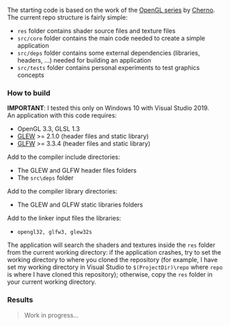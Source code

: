 The starting code is based on the work of the [OpenGL series](https://www.youtube.com/playlist?list=PLlrATfBNZ98foTJPJ_Ev03o2oq3-GGOS2 "OpenGL Playlist") by [Cherno](https://github.com/TheCherno "Cherno GitHub").
The current repo structure is fairly simple:
- `res` folder contains shader source files and texture files
- `src/core` folder contains the main code needed to create a simple application
- `src/deps` folder contains some external dependencies (libraries, headers, ...) needed for building an application
- `src/tests` folder contains personal experiments to test graphics concepts

### How to build

**IMPORTANT**: I tested this only on Windows 10 with Visual Studio 2019.  
An application with this code requires:

- OpenGL 3.3, GLSL 1.3
- [GLEW](http://glew.sourceforge.net/index.html "GLEW") >= 2.1.0 (header files and static library)
- [GLFW](https://www.glfw.org/download "GLFW") >= 3.3.4 (header files and static library)

Add to the compiler include directories:
- The GLEW and GLFW header files folders
- The `src\deps` folder

Add to the compiler library directories:
- The GLEW and GLFW static libraries folders

Add to the linker input files the libraries:
- `opengl32, glfw3, glew32s`

The application will search the shaders and textures inside the `res` folder from the current working directory: if the application crashes, try to set the working directory to where you cloned the repository (for example, I have set my working directory in Visual Studio to `$(ProjectDir)\repo` where `repo` is where I have cloned this repository); otherwise, copy the `res` folder in your current working directory.

### Results
> Work in progress...
